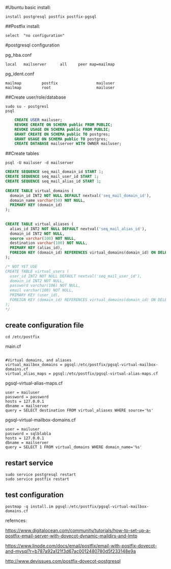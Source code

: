 #Ubuntu basic install:

    install postgresql postfix postfix-pgsql


##Postfix install:

    select  "no configuration"



#postgresql configuration

pg_hba.conf

    local   mailserver      all     peer map=mailmap

pg_ident.conf

    mailmap         postfix                 mailuser
    mailmap         root                    mailuser

##Create user/role/database

    sudo su - postgresl
    psql


```sql
    CREATE USER mailuser;
    REVOKE CREATE ON SCHEMA public FROM PUBLIC;
    REVOKE USAGE ON SCHEMA public FROM PUBLIC;
    GRANT CREATE ON SCHEMA public TO postgres;
    GRANT USAGE ON SCHEMA public TO postgres;
    CREATE DATABASE mailserver WITH OWNER mailuser;
```


##Create tables

    psql -U mailuser -d mailserver


```sql
CREATE SEQUENCE seq_mail_domain_id START 1;
CREATE SEQUENCE seq_mail_user_id START 1;
CREATE SEQUENCE seq_mail_alias_id START 1;
 
CREATE TABLE virtual_domains (
  domain_id INT2 NOT NULL DEFAULT nextval('seq_mail_domain_id'),
  domain_name varchar(50) NOT NULL,
  PRIMARY KEY (domain_id)
);
 
 
CREATE TABLE virtual_aliases (
  alias_id INT2 NOT NULL DEFAULT nextval('seq_mail_alias_id'),
  domain_id INT2 NOT NULL,
  source varchar(100) NOT NULL,
  destination varchar(100) NOT NULL,
  PRIMARY KEY (alias_id),
  FOREIGN KEY (domain_id) REFERENCES virtual_domains(domain_id) ON DELETE CASCADE
);

/* NOT YET USE 
CREATE TABLE virtual_users (
  user_id INT2 NOT NULL DEFAULT nextval('seq_mail_user_id'),
  domain_id INT2 NOT NULL,
  password varchar(106) NOT NULL,
  email varchar(100) NOT NULL,
  PRIMARY KEY (user_id),
  FOREIGN KEY (domain_id) REFERENCES virtual_domains(domain_id) ON DELETE CASCADE
);
*/

```

## create configuration file

    cd /etc/postfix

main.cf

```

#Virtual domains, and aliases
virtual_mailbox_domains = pgsql:/etc/postfix/pgsql-virtual-mailbox-domains.cf
virtual_alias_maps = pgsql:/etc/postfix/pgsql-virtual-alias-maps.cf
```

pgsql-virtual-alias-maps.cf  

```
user = mailuser
password = password
hosts = 127.0.0.1
dbname = mailserver
query = SELECT destination FROM virtual_aliases WHERE source='%s'
```

pgsql-virtual-mailbox-domains.cf
```
user = mailuser
password = sqlblabla
hosts = 127.0.0.1
dbname = mailserver
query = SELECT 1 FROM virtual_domains WHERE domain_name='%s'
```
## restart service

    sudo service postgresql restart
    sudo service postfix restart

## test configuration
```
postmap -q install.im pgsql:/etc/postfix/pgsql-virtual-mailbox-domains.cf
```


refernces:

<https://www.digitalocean.com/community/tutorials/how-to-set-up-a-postfix-email-server-with-dovecot-dynamic-maildirs-and-lmtp>

<https://www.linode.com/docs/email/postfix/email-with-postfix-dovecot-and-mysql?r=b787a92a121f3d67ac0012480780d5f233148e9a>

<http://www.devissues.com/postfix-dovecot-postgresql>

